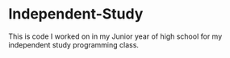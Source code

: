 # Independent-Study
This is code I worked on in my Junior year of high school for my independent study programming class.